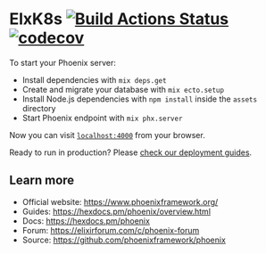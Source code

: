 
# ElxK8s [![Build Actions Status](https://github.com/adrianomota/elx-k8s/workflows/phoenix-master/badge.svg)](https://github.com/adrianomota/elx-k8s/actions) [![codecov](https://codecov.io/gh/adrianomota/elx-k8s/branch/master/graph/badge.svg?token=WR6THUC2HT)](https://codecov.io/gh/adrianomota/elx-k8s)


To start your Phoenix server:

  * Install dependencies with `mix deps.get`
  * Create and migrate your database with `mix ecto.setup`
  * Install Node.js dependencies with `npm install` inside the `assets` directory
  * Start Phoenix endpoint with `mix phx.server`

Now you can visit [`localhost:4000`](http://localhost:4000) from your browser.

Ready to run in production? Please [check our deployment guides](https://hexdocs.pm/phoenix/deployment.html).

## Learn more

  * Official website: https://www.phoenixframework.org/
  * Guides: https://hexdocs.pm/phoenix/overview.html
  * Docs: https://hexdocs.pm/phoenix
  * Forum: https://elixirforum.com/c/phoenix-forum
  * Source: https://github.com/phoenixframework/phoenix

